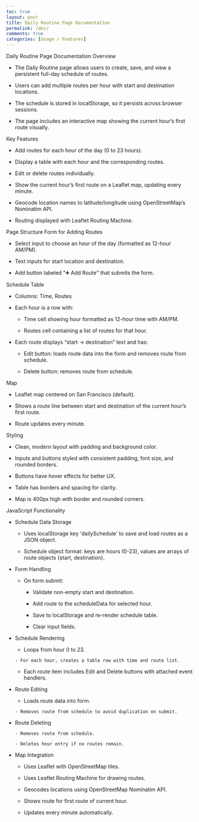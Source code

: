 ```yaml
---
toc: true
layout: post
title: Daily Routine Page Documentation
permalink: /doc/
comments: true
categories: [Usage / Features]
---
```




Daily Routine Page Documentation
Overview
- The Daily Routine page allows users to create, save, and view a persistent full-day schedule of routes.

- Users can add multiple routes per hour with start and destination locations.

- The schedule is stored in localStorage, so it persists across browser sessions.

- The page includes an interactive map showing the current hour’s first route visually.

Key Features
- Add routes for each hour of the day (0 to 23 hours).

- Display a table with each hour and the corresponding routes.

- Edit or delete routes individually.

- Show the current hour’s first route on a Leaflet map, updating every minute.

- Geocode location names to latitude/longitude using OpenStreetMap’s Nominatim API.

- Routing displayed with Leaflet Routing Machine.

Page Structure
Form for Adding Routes
- Select input to choose an hour of the day (formatted as 12-hour AM/PM).

- Text inputs for start location and destination.

- Add button labeled "➕ Add Route" that submits the form.

Schedule Table
- Columns: Time, Routes

- Each hour is a row with:

     - Time cell showing hour formatted as 12-hour time with AM/PM.

     - Routes cell containing a list of routes for that hour.

- Each route displays “start → destination” text and has:

     - Edit button: loads route data into the form and removes route from schedule.

     - Delete button: removes route from schedule.

Map
- Leaflet map centered on San Francisco (default).

- Shows a route line between start and destination of the current hour’s first route.

- Route updates every minute.

Styling
- Clean, modern layout with padding and background color.

- Inputs and buttons styled with consistent padding, font size, and rounded borders.

- Buttons have hover effects for better UX.

- Table has borders and spacing for clarity.

- Map is 400px high with border and rounded corners.

JavaScript Functionality
- Schedule Data Storage

     - Uses localStorage key 'dailySchedule' to save and load routes as a JSON object.

     - Schedule object format: keys are hours (0-23), values are arrays of route objects {start, destination}.

- Form Handling

     - On form submit:

          - Validate non-empty start and destination.

          - Add route to the scheduleData for selected hour.

          - Save to localStorage and re-render schedule table.

          - Clear input fields.

- Schedule Rendering

     - Loops from hour 0 to 23.

      - For each hour, creates a table row with time and route list.

     - Each route item includes Edit and Delete buttons with attached event handlers.

- Route Editing

     - Loads route data into form.

      - Removes route from schedule to avoid duplication on submit.

- Route Deleting

      - Removes route from schedule.

      - Deletes hour entry if no routes remain.

- Map Integration

     - Uses Leaflet with OpenStreetMap tiles.

     - Uses Leaflet Routing Machine for drawing routes.

     - Geocodes locations using OpenStreetMap Nominatim API.

     - Shows route for first route of current hour.

     - Updates every minute automatically.
